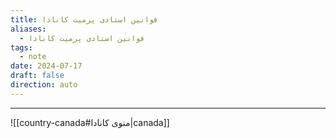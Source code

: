 ```yaml
---
title: قوانین استادی پرمیت کانادا
aliases:
  - قوانین استادی پرمیت کانادا
tags:
  - note
date: 2024-07-17
draft: false
direction: auto
---
```







---

![[country-canada#منوی کانادا|canada]]

